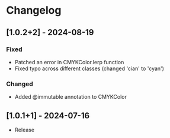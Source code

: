 # Changelog

## [1.0.2+2] - 2024-08-19

### Fixed
- Patched an error in CMYKColor.lerp function
- Fixed typo across different classes (changed 'cian' to 'cyan')

### Changed
- Added @immutable annotation to CMYKColor

## [1.0.1+1] - 2024-07-16
- Release
